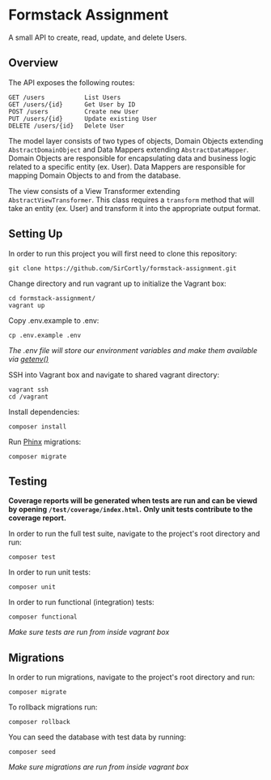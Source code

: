 # Formstack Assignment
A small API to create, read, update, and delete Users.

## Overview

The API exposes the following routes:
```
GET /users           List Users
GET /users/{id}      Get User by ID
POST /users          Create new User
PUT /users/{id}      Update existing User
DELETE /users/{id}   Delete User
```
 
The model layer consists of two types of objects, Domain Objects extending `AbstractDomainObject` and Data Mappers extending `AbstractDataMapper`. Domain Objects are responsible for encapsulating data and business logic related to a specific entity (ex. User). Data Mappers are responsible for mapping Domain Objects to and from the database.

The view consists of a View Transformer extending `AbstractViewTransformer`. This class requires a `transform` method that will take an entity (ex. User) and transform it into the appropriate output format.

## Setting Up
In order to run this project you will first need to clone this repository:
```
git clone https://github.com/SirCortly/formstack-assignment.git
```

Change directory and run vagrant up to initialize the Vagrant box:
```
cd formstack-assignment/
vagrant up
```

Copy .env.example to .env: 
```
cp .env.example .env
```
*The .env file will store our environment variables and make them available via [getenv()](https://github.com/vlucas/phpdotenv)*

SSH into Vagrant box and navigate to shared vagrant directory:
```
vagrant ssh
cd /vagrant
```

Install dependencies:
```
composer install
```

Run [Phinx](https://phinx.org/) migrations:
```
composer migrate
```

## Testing
**Coverage reports will be generated when tests are run and can be viewd by opening `/test/coverage/index.html`.**
**Only unit tests contribute to the coverage report.**

In order to run the full test suite, navigate to the project's root directory and run:
```
composer test
```

In order to run unit tests:
```
composer unit
```

In order to run functional (integration) tests:
```
composer functional
```

*Make sure tests are run from inside vagrant box*


## Migrations
In order to run migrations, navigate to the project's root directory and run:
```
composer migrate
```

To rollback migrations run: 
```
composer rollback
```

You can seed the database with test data by running:
```
composer seed
```

*Make sure migrations are run from inside vagrant box*
